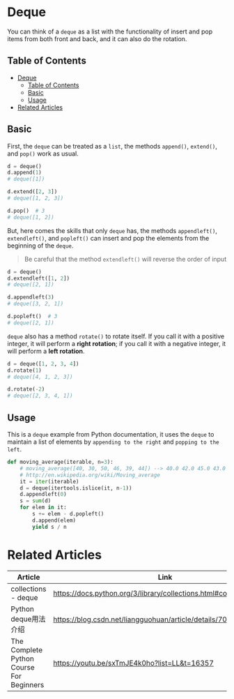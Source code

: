# Deque

You can think of a `deque` as a list with the functionality of insert and pop items from both front and back, and it can also do the rotation.

## Table of Contents

* [Deque](#deque)
  * [Table of Contents](#table-of-contents)
  * [Basic](#basic)
  * [Usage](#usage)
* [Related Articles](#related-articles)

## Basic

First, the `deque` can be treated as a `list`, the methods `append()`, `extend()`, and `pop()` work as usual.

``` py
d = deque()
d.append(1)
# deque([1])

d.extend([2, 3])
# deque([1, 2, 3])

d.pop()  # 3
# deque([1, 2])
```

But, here comes the skills that only `deque` has, the methods `appendleft()`, `extendleft()`, and `popleft()` can insert and pop the elements from the beginning of the `deque`.

> Be careful that the method `extendleft()` will reverse the order of input

``` py
d = deque()
d.extendleft([1, 2])
# deque([2, 1])

d.appendleft(3)
# deque([3, 2, 1])

d.popleft()  # 3
# deque([2, 1])
```

`deque` also has a method `rotate()` to rotate itself. If you call it with a positive integer, it will perform a **right rotation**; if you call it with a negative integer, it will perform a **left rotation**. 

``` py
d = deque([1, 2, 3, 4])
d.rotate(1)
# deque([4, 1, 2, 3])

d.rotate(-2)
# deque([2, 3, 4, 1])
```

## Usage

This is a `deque` example from Python documentation, it uses the `deque` to maintain a list of elements by `appending to the right` and `popping to the left`.

``` py
def moving_average(iterable, n=3):
    # moving_average([40, 30, 50, 46, 39, 44]) --> 40.0 42.0 45.0 43.0
    # http://en.wikipedia.org/wiki/Moving_average
    it = iter(iterable)
    d = deque(itertools.islice(it, n-1))
    d.appendleft(0)
    s = sum(d)
    for elem in it:
        s += elem - d.popleft()
        d.append(elem)
        yield s / n
```

# Related Articles

| Article                                  | Link                                                                 |
| ---------------------------------------- | -------------------------------------------------------------------- |
| collections - deque                      | https://docs.python.org/3/library/collections.html#collections.deque |
| Python deque用法介绍                     | https://blog.csdn.net/liangguohuan/article/details/7088265           |
| The Complete Python Course For Beginners | https://youtu.be/sxTmJE4k0ho?list=LL&t=16357                         |